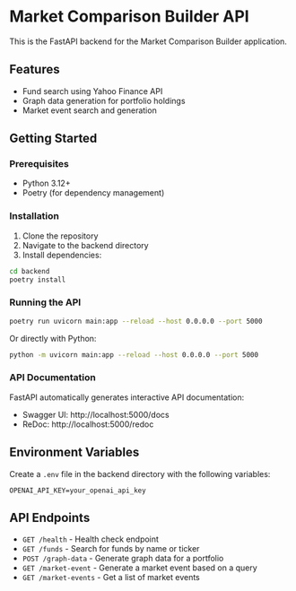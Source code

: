 # Market Comparison Builder API

This is the FastAPI backend for the Market Comparison Builder application.

## Features

- Fund search using Yahoo Finance API
- Graph data generation for portfolio holdings
- Market event search and generation

## Getting Started

### Prerequisites

- Python 3.12+
- Poetry (for dependency management)

### Installation

1. Clone the repository
2. Navigate to the backend directory
3. Install dependencies:

```bash
cd backend
poetry install
```

### Running the API

```bash
poetry run uvicorn main:app --reload --host 0.0.0.0 --port 5000
```

Or directly with Python:

```bash
python -m uvicorn main:app --reload --host 0.0.0.0 --port 5000
```

### API Documentation

FastAPI automatically generates interactive API documentation:

- Swagger UI: http://localhost:5000/docs
- ReDoc: http://localhost:5000/redoc

## Environment Variables

Create a `.env` file in the backend directory with the following variables:

```
OPENAI_API_KEY=your_openai_api_key
```

## API Endpoints

- `GET /health` - Health check endpoint
- `GET /funds` - Search for funds by name or ticker
- `POST /graph-data` - Generate graph data for a portfolio
- `GET /market-event` - Generate a market event based on a query
- `GET /market-events` - Get a list of market events
